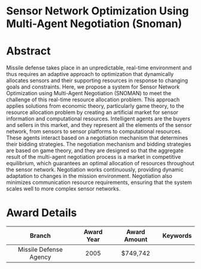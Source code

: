 
Sensor Network Optimization Using Multi-Agent Negotiation (Snoman)
==================================================================

# Abstract


Missile defense takes place in an unpredictable, real-time environment and thus requires an adaptive approach to optimization that dynamically allocates sensors and their supporting resources in response to changing goals and constraints. Here, we propose a system for Sensor Network Optimization using Multi-Agent Negotiation (SNOMAN) to meet the challenge of this real-time resource allocation problem. This approach applies solutions from economic theory, particularly game theory, to the resource allocation problem by creating an artificial market for sensor information and computational resources. Intelligent agents are the buyers and sellers in this market, and they represent all the elements of the sensor network, from sensors to sensor platforms to computational resources. These agents interact based on a negotiation mechanism that determines their bidding strategies. The negotiation mechanism and bidding strategies are based on game theory, and they are designed so that the aggregate result of the multi-agent negotiation process is a market in competitive equilibrium, which guarantees an optimal allocation of resources throughout the sensor network. Negotiation works continuously, providing dynamic adaptation to changes in the mission environment. Negotiation also minimizes communication resource requirements, ensuring that the system scales well to more complex sensor networks.  

# Award Details

|Branch|Award Year|Award Amount|Keywords|
| :---: | :---: | :---: | :---: |
|Missile Defense Agency|2005|$749,742||
